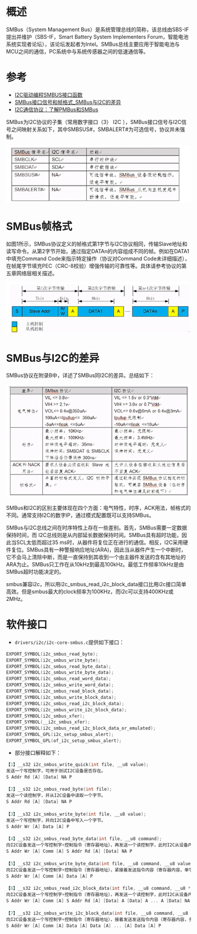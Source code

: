 # 概述

SMBus（System Management Bus）是系统管理总线的简称，该总线由SBS-IF提出并维护（SBS-IF，Smart Battery System Implementers Forum，智能电池系统实现者论坛），该论坛发起者为Intel。SMBus总线主要应用于智能电池与MCU之间的通信，PC系统中与系统传感器之间的低速通信等。

# 参考

* [I2C驱动编程SMBUS接口函数](http://blog.chinaunix.net/uid-29567807-id-5773693.html)
* [SMBus接口信号和帧格式_SMBus与I2C的差异](https://www.elecfans.com/emb/jiekou/202010271346975.html)
* [I2C通信协议：了解PMBus和SMBus](https://rohm.eefocus.com/article/id-2431)

SMBus为I2C协议的子集（常用数字接口（3） I2C ），SMBus接口信号与I2C信号之间映射关系如下，其中SMBSUS#，SMBALERT#为可选信号，协议并未强制。

![0022_0000.png](images/0022_0000.png)

# SMBus帧格式

如图1所示，SMBus协议定义的帧格式第1字节与I2C协议相同，传输Slave地址和读写命令。从第2字节开始，通过指定DATAn的内容组成不同的帧。例如在DATA1中填充Command Code来指示特定操作（协议对Command Code未详细描述），在帧尾字节填充PEC（CRC-8校验）增强传输的可靠性等。具体请参考协议的第五章网络层相关描述。

![0022_0001.png](images/0022_0001.png)

# SMBus与I2C的差异

SMBus协议在附录B中，详述了SMBus同I2C的差异。总结如下：

![0022_0002.png](images/0022_0002.png)

SMBus和I2C的区别主要体现在四个方面：电气特性，时序，ACK用法，帧格式的不同。通常支持I2C的数字IP，通过模式配置既可以支持SMBus。

SMBus与I2C总线之间在时序特性上存在一些差别。首先，SMBus需要一定数据保持时间，而 I2C总线则是从内部延长数据保持时间。SMBus具有超时功能，因此当SCL太低而超过35 ms时，从器件将复位正在进行的通信。相反，I2C采用硬件复位。SMBus具有一种警报响应地址(ARA)，因此当从器件产生一个中断时，它不会马上清除中断，而是一直保持到其收到一个由主器件发送的含有其地址的ARA为止。SMBus只工作在从10kHz到最高100kHz。最低工作频率10kHz是由SMBus超时功能决定的。

smbus兼容i2c，所以用i2c_smbus_read_i2c_block_data接口比用i2c接口简单高效。但是smbus最大的clock频率为100KHz，而i2c可以支持400KHz或2MHz。

# 软件接口

* `drivers/i2c/i2c-core-smbus.c`提供如下接口：
```C++
EXPORT_SYMBOL(i2c_smbus_read_byte);
EXPORT_SYMBOL(i2c_smbus_write_byte);
EXPORT_SYMBOL(i2c_smbus_read_byte_data);
EXPORT_SYMBOL(i2c_smbus_write_byte_data);
EXPORT_SYMBOL(i2c_smbus_read_word_data);
EXPORT_SYMBOL(i2c_smbus_write_word_data);
EXPORT_SYMBOL(i2c_smbus_read_block_data);
EXPORT_SYMBOL(i2c_smbus_write_block_data);
EXPORT_SYMBOL(i2c_smbus_read_i2c_block_data);
EXPORT_SYMBOL(i2c_smbus_write_i2c_block_data);
EXPORT_SYMBOL(i2c_smbus_xfer);
EXPORT_SYMBOL(__i2c_smbus_xfer);
EXPORT_SYMBOL(i2c_smbus_read_i2c_block_data_or_emulated);
EXPORT_SYMBOL_GPL(i2c_setup_smbus_alert);
EXPORT_SYMBOL_GPL(of_i2c_setup_smbus_alert);
```

* 部分接口解释如下：
```C++
【1】__s32 i2c_smbus_write_quick(int file, __u8 value);
发送一个写控制字，可用于测试I2C设备是否存在。
S Addr Rd [A] [Data] NA P

【2】__s32 i2c_smbus_read_byte(int file);
发送一个读控制字，并从I2C设备中读取一个字节。
S Addr Rd [A] [Data] NA P

【3】__s32 i2c_smbus_write_byte(int file, __u8 value);
发送一个写控制字，并向I2C设备中写入一个字节。
S Addr Wr [A] Data [A] P

【4】__s32 i2c_smbus_read_byte_data(int file, __u8 command);
向I2C设备发送一个写控制字+控制指令（寄存器地址），再发送一个读控制字，此时I2C从设备内部的读写指针转移到指定的位置，并返回一个字节，最后返回一个无应答NA。
S Addr Wr [A] Comm [A] S Addr Rd [A] [Data] NA P

【5】__s32 i2c_smbus_write_byte_data(int file, __u8 command, __u8 value);
向I2C设备发送一个写控制字+控制指令（寄存器地址），紧接着发送指令内容（寄存器内容，单字节）。
S Addr Wr [A] Comm [A] Data [A] P

【6】__s32 i2c_smbus_read_i2c_block_data(int file, __u8 command, __u8 *values);
向I2C设备发送一个写控制字+控制指令（寄存器地址），再发送一个读控制字，此时I2C从设备内部的读写指针转移到指定的位置，并连续返回多个字节，I2C主机读取到一定数量字节内容之后发送无应答NA。
S Addr Wr [A] Comm [A] S Addr Rd [A] [Data] A [Data] A ... A [Data] NA P

【7】__s32 i2c_smbus_write_i2c_block_data(int file, __u8 command, __u8 length, __u8 *values);
向I2C设备发送一个写控制字+控制指令（寄存器地址），接着发送发送指令内容（寄存器内容，多字节）
S Addr Wr [A] Comm [A] Data [A] Data [A] ... [A] Data [A] P
```